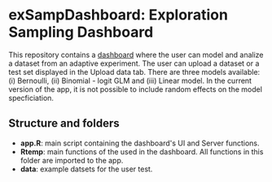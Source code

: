 exSampDashboard: Exploration Sampling Dashboard
================

This repository contains a [dashboard](https://bnesposito.shinyapps.io/exsampdashboard/) where the user can 
model and analize a dataset from an adaptive experiment. The user can upload a dataset or a test set displayed 
in the Upload data tab. There are three models available: (i) Bernoulli, (ii) Binomial - logit GLM and 
(iii) Linear model. In the current version of the app, it is not possible to include random effects on the 
model specficiation.


## Structure and folders

  - **app.R**: main script containing the dashboard's UI and Server functions.
  - **Rtemp**: main functions of the used in the dashboard. All functions in this folder are imported to the app.
  - **data**: example datsets for the user test.
